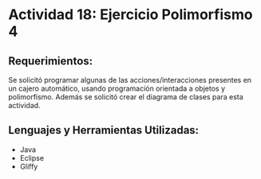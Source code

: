 # Actividad 18: Ejercicio Polimorfismo 4
## Requerimientos:
Se solicitó programar algunas de las acciones/interacciones presentes en un cajero automático, usando programación orientada a objetos y polimorfismo. Además se solicitó crear el diagrama de clases para esta actividad.

## Lenguajes y Herramientas Utilizadas:
* Java
* Eclipse
* Gliffy
